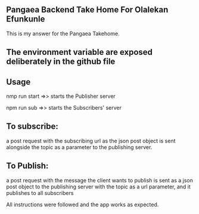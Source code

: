 ##  Pangaea Backend Take Home For Olalekan Efunkunle

This is my answer for the Pangaea Takehome.


## The environment variable are exposed deliberately in the github file 


## Usage
nmp run start =>> starts the Publisher server

npm run sub =>> starts the Subscribers' server

##  To subscribe:
a post request with the subscribing url as the json post object is sent alongside the topic as a parameter to the publishing server.

## To Publish:
a post request with the message the client wants to publish is sent as a json post object to the publishing server with the topic as a url parameter, and it publishes to all subscribers



All instructions were followed and the app works as expected.
